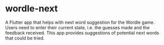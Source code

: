 # wordle-next

A Flutter app that helps with next word suggestion for the Wordle game. Users
need to enter their current state, i.e. the guesses made and the feedback
received. This app provides suggestions of potential next words that could be
tried.
